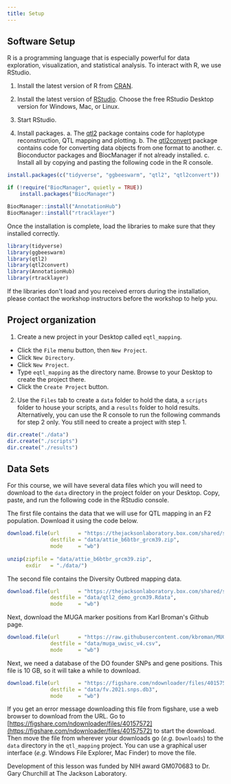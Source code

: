 ```yaml
---
title: Setup
---
```


## Software Setup

R is a programming language that is especially powerful for data exploration, 
visualization, and statistical analysis. To interact with R, we use RStudio. 

1. Install the latest version of R from [CRAN](https://cran.r-project.org/).

2. Install the latest version of [RStudio](https://www.rstudio.com/products/rstudio/download/). 
Choose the free RStudio Desktop version for Windows, Mac, or Linux. 

3. Start RStudio. 

4. Install packages. 
    a. The [qtl2](https://github.com/rqtl/qtl2) package contains code for
    haplotype reconstruction, QTL mapping and plotting. 
    b. The [qtl2convert](https://github.com/rqtl/qtl2convert) package contains
    code for converting data objects from one format to another.
    c. Bioconductor packages and BiocManager if not already installed.
    c. Install all by copying and pasting the following code in the R console.

```r
install.packages(c("tidyverse", "ggbeeswarm", "qtl2", "qtl2convert"))

if (!require("BiocManager", quietly = TRUE))
    install.packages("BiocManager")

BiocManager::install("AnnotationHub")
BiocManager::install("rtracklayer")
```

Once the installation is complete, load the libraries to make sure that they 
installed correctly. 

```r
library(tidyverse)
library(ggbeeswarm)
library(qtl2)
library(qtl2convert)
library(AnnotationHub)
library(rtracklayer)
```

If the libraries don't load and you received errors during the installation,
please contact the workshop instructors before the workshop to help you.

## Project organization

1. Create a new project in your Desktop called `eqtl_mapping`. 
- Click the `File` menu button, then `New Project`.
- Click `New Directory`. 
- Click `New Project`.
- Type `eqtl_mapping` as the directory name. Browse to your Desktop to create the project there.
- Click the `Create Project` button.

2. Use the `Files` tab to create  a `data` folder to hold the data, a `scripts` folder to 
house your scripts, and a `results` folder to hold results. Alternatively, you can use the 
R console to run the following commands for step 2 only. You still need to create a 
project with step 1.

```r
dir.create("./data")
dir.create("./scripts")
dir.create("./results")
```

## Data Sets

For this course, we will have several data files which you will need to 
download to the `data` directory in the project folder on your Desktop.
Copy, paste, and run the following code in the RStudio console.

The first file contains the data that we will use for QTL mapping in an F2
population. Download it using the code below.

```r
download.file(url      = "https://thejacksonlaboratory.box.com/shared/static/svw7ivp5hhmd7vb8fy26tc53h7r85wez.zip",
              destfile = "data/attie_b6btbr_grcm39.zip",
              mode     = "wb")
              
unzip(zipfile = "data/attie_b6btbr_grcm39.zip",
      exdir   = "./data/")
```

The second file contains the Diversity Outbred mapping data.

```r
download.file(url      = "https://thejacksonlaboratory.box.com/shared/static/wspizp2jgrtngvvw5ixredpu7627mh5w.rdata",
              destfile = "data/qtl2_demo_grcm39.Rdata",
              mode     = "wb")
```

Next, download the MUGA marker positions from Karl Broman's Github page.

```r
download.file(url      = "https://raw.githubusercontent.com/kbroman/MUGAarrays/main/UWisc/muga_uwisc_v4.csv",
              destfile = "data/muga_uwisc_v4.csv",
              mode     = "wb")
```

Next, we need a database of the DO founder SNPs and gene positions. This file
is 10 GB, so it will take a while to download.

```r
download.file(url      = "https://figshare.com/ndownloader/files/40157572",
              destfile = "data/fv.2021.snps.db3",
              mode     = "wb")
```

If you get an error message downloading this file from figshare, use a web 
browser to download from the URL. Go to 
[https://figshare.com/ndownloader/files/40157572](https://figshare.com/ndownloader/files/40157572)
to start the download. Then move the file from wherever your downloads go 
(*e.g.* `Downloads`) to the `data` directory in the `qtl_mapping` project. You 
can use a graphical user interface (*e.g.* Windows File Explorer, Mac Finder) to 
move the file.

Development of this lesson was funded by NIH award GM070683 to Dr. Gary Churchill at The 
Jackson Laboratory.
